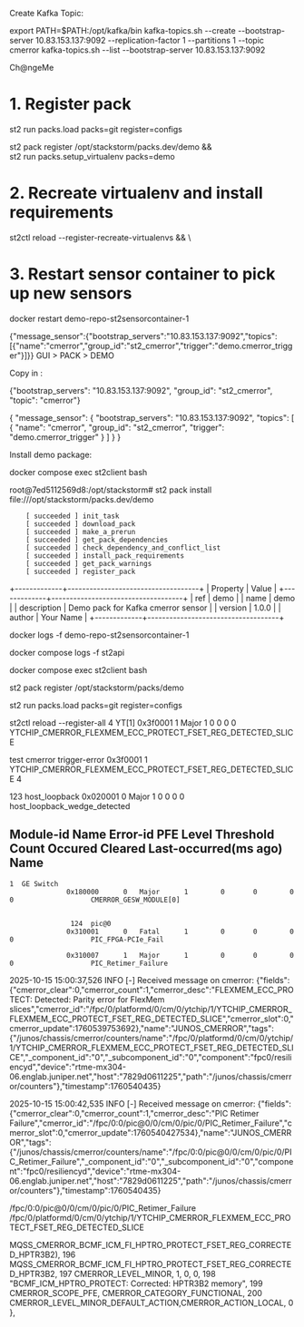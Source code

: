 Create Kafka Topic:

export PATH=$PATH:/opt/kafka/bin
kafka-topics.sh --create --bootstrap-server 10.83.153.137:9092 --replication-factor 1 --partitions 1 --topic cmerror
kafka-topics.sh --list --bootstrap-server 10.83.153.137:9092

Ch@ngeMe

# 1. Register pack

st2 run packs.load packs=git register=configs

st2 pack register /opt/stackstorm/packs.dev/demo && \
st2 run packs.setup_virtualenv packs=demo
# 2. Recreate virtualenv and install requirements
st2ctl reload --register-recreate-virtualenvs && \
# 3. Restart sensor container to pick up new sensors
docker restart demo-repo-st2sensorcontainer-1

{"message_sensor":{"bootstrap_servers":"10.83.153.137:9092","topics":[{"name":"cmerror","group_id":"st2_cmerror","trigger":"demo.cmerror_trigger"}]}}
GUI > PACK > DEMO 

Copy in : 

{"bootstrap_servers": "10.83.153.137:9092", "group_id": "st2_cmerror", "topic": "cmerror"}

{
  "message_sensor": {
    "bootstrap_servers": "10.83.153.137:9092",
    "topics": [
      {
        "name": "cmerror",
        "group_id": "st2_cmerror",
        "trigger": "demo.cmerror_trigger"
      }
    ]
  }
}

Install demo package:  

docker compose exec st2client bash 

root@7ed5112569d8:/opt/stackstorm# st2 pack install file:///opt/stackstorm/packs.dev/demo

        [ succeeded ] init_task
        [ succeeded ] download_pack
        [ succeeded ] make_a_prerun
        [ succeeded ] get_pack_dependencies
        [ succeeded ] check_dependency_and_conflict_list
        [ succeeded ] install_pack_requirements
        [ succeeded ] get_pack_warnings
        [ succeeded ] register_pack

+-------------+------------------------------------+
| Property    | Value                              |
+-------------+------------------------------------+
| ref         | demo                               |
| name        | demo                               |
| description | Demo pack for Kafka cmerror sensor |
| version     | 1.0.0                              |
| author      | Your Name                          |
+-------------+------------------------------------+

docker logs -f demo-repo-st2sensorcontainer-1

docker compose logs -f st2api

docker compose exec st2client bash 


st2 pack register /opt/stackstorm/packs/demo

st2 run packs.load packs=git register=configs

st2ctl reload --register-all
4  YT[1]
                  0x3f0001      1   Major      1        0       0        0        0                   YTCHIP_CMERROR_FLEXMEM_ECC_PROTECT_FSET_REG_DETECTED_SLICE

 test cmerror trigger-error 0x3f0001 1 YTCHIP_CMERROR_FLEXMEM_ECC_PROTECT_FSET_REG_DETECTED_SLICE 4

   123  host_loopback
                  0x020001      0   Major      1        0       0        0        0                   host_loopback_wedge_detected



Module-id  Name   Error-id     PFE  Level  Threshold  Count  Occured  Cleared  Last-occurred(ms ago)  Name
---------------------------------------------------------------------------------------------------------------
    1  GE Switch
                  0x180000      0   Major      1        0       0        0        0                   CMERROR_GESW_MODULE[0]


                   124  pic@0
                  0x310001      0   Fatal      1        0       0        0        0                   PIC_FPGA-PCIe_Fail

                  0x310007      1   Major      1        0       0        0        0                   PIC_Retimer_Failure



2025-10-15 15:00:37,526 INFO [-] Received message on cmerror: {"fields":{"cmerror_clear":0,"cmerror_count":1,"cmerror_desc":"FLEXMEM_ECC_PROTECT: Detected: Parity error for FlexMem slices","cmerror_id":"/fpc/0/platformd/0/cm/0/ytchip/1/YTCHIP_CMERROR_FLEXMEM_ECC_PROTECT_FSET_REG_DETECTED_SLICE","cmerror_slot":0,"cmerror_update":1760539753692},"name":"JUNOS_CMERROR","tags":{"/junos/chassis/cmerror/counters/name":"/fpc/0/platformd/0/cm/0/ytchip/1/YTCHIP_CMERROR_FLEXMEM_ECC_PROTECT_FSET_REG_DETECTED_SLICE","_component_id":"0","_subcomponent_id":"0","component":"fpc0/resiliencyd","device":"rtme-mx304-06.englab.juniper.net","host":"7829d0611225","path":"/junos/chassis/cmerror/counters"},"timestamp":1760540435}

2025-10-15 15:00:42,535 INFO [-] Received message on cmerror: {"fields":{"cmerror_clear":0,"cmerror_count":1,"cmerror_desc":"PIC Retimer Failure","cmerror_id":"/fpc/0:0/pic@0/0/cm/0/pic/0/PIC_Retimer_Failure","cmerror_slot":0,"cmerror_update":1760540427534},"name":"JUNOS_CMERROR","tags":{"/junos/chassis/cmerror/counters/name":"/fpc/0:0/pic@0/0/cm/0/pic/0/PIC_Retimer_Failure","_component_id":"0","_subcomponent_id":"0","component":"fpc0/resiliencyd","device":"rtme-mx304-06.englab.juniper.net","host":"7829d0611225","path":"/junos/chassis/cmerror/counters"},"timestamp":1760540435}


/fpc/0:0/pic@0/0/cm/0/pic/0/PIC_Retimer_Failure
/fpc/0/platformd/0/cm/0/ytchip/1/YTCHIP_CMERROR_FLEXMEM_ECC_PROTECT_FSET_REG_DETECTED_SLICE

MQSS_CMERROR_BCMF_ICM_FI_HPTRO_PROTECT_FSET_REG_CORRECTED_HPTR3B2),
196       MQSS_CMERROR_BCMF_ICM_FI_HPTRO_PROTECT_FSET_REG_CORRECTED_HPTR3B2,
197       CMERROR_LEVEL_MINOR, 1, 0, 0,
198       "BCMF_ICM_HPTRO_PROTECT: Corrected: HPTR3B2 memory",
199       CMERROR_SCOPE_PFE, CMERROR_CATEGORY_FUNCTIONAL,
200       CMERROR_LEVEL_MINOR_DEFAULT_ACTION,CMERROR_ACTION_LOCAL, 0 },